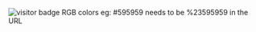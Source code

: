 ![visitor badge](https://visitor-badge.laobi.icu/badge?page_id=WaffoKom.visitor-badge&left_color=red&right_color=green) 
RGB colors eg: #595959 needs to be %23595959 in the URL
